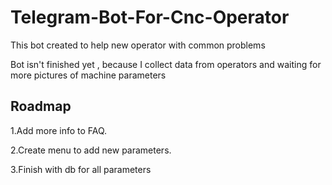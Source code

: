# Telegram-Bot-For-Cnc-Operator
This bot created to help new operator with common problems

Bot isn't finished yet , because I collect data from operators and waiting for more pictures of machine parameters  


## Roadmap

1.Add more info to FAQ.

2.Create menu to add new parameters.

3.Finish with db for all parameters
